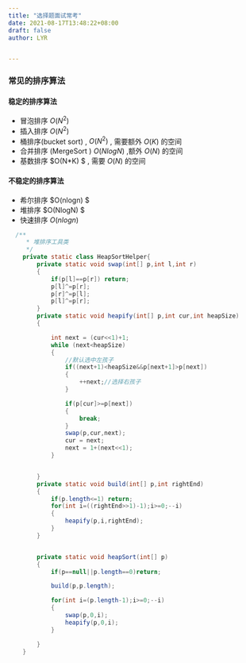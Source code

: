 ```yaml
---
title: "选择题面试常考"
date: 2021-08-17T13:48:22+08:00
draft: false
author: LYR


---
```




### 常见的排序算法

####  稳定的排序算法

- 冒泡排序 $O(N^2)$
- 插入排序 $O(N^2)$
- 桶排序(bucket sort) , $O(N^2)$ , 需要额外 $O(K)$ 的空间
- 合并排序 (MergeSort ) $O(NlogN)$ ,额外 $O(N)$ 的空间
- 基数排序 $O(N*K) $ , 需要 $O(N)$ 的空间





####  不稳定的排序算法

- 希尔排序 $O(nlogn) $
- 堆排序 $O(NlogN) $
- 快速排序 $O(nlogn)$





```java
  /**
     * 堆排序工具类
     */
    private static class HeapSortHelper{
        private static void swap(int[] p,int l,int r)
        {
            if(p[l]==p[r]) return;
            p[l]^=p[r];
            p[r]^=p[l];
            p[l]^=p[r];
        }
        private static void heapify(int[] p,int cur,int heapSize)
        {

            int next = (cur<<1)+1;
            while (next<heapSize)
            {
                //默认选中左孩子
                if((next+1)<heapSize&&p[next+1]>p[next])
                {
                    ++next;//选择右孩子
                }

                if(p[cur]>=p[next])
                {
                    break;
                }
                swap(p,cur,next);
                cur = next;
                next = 1+(next<<1);
            }


        }
        private static void build(int[] p,int rightEnd)
        {
            if(p.length<=1) return;
            for(int i=((rightEnd>>1)-1);i>=0;--i)
            {
                heapify(p,i,rightEnd);
            }
        }


        private static void heapSort(int[] p)
        {
            if(p==null||p.length==0)return;

            build(p,p.length);

            for(int i=(p.length-1);i>=0;--i)
            {
                swap(p,0,i);
                heapify(p,0,i);
            }

        }
    }

 

```






